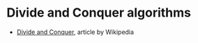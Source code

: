 # Divide and Conquer algorithms

- [Divide and Conquer](https://en.wikipedia.org/wiki/Divide_and_conquer_algorithms), article by Wikipedia